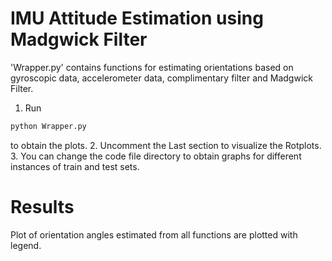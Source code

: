# IMU Attitude Estimation using Madgwick Filter

'Wrapper.py'  contains functions for estimating orientations based on gyroscopic data, accelerometer data, complimentary filter and Madgwick Filter.

1. Run 
```bash
python Wrapper.py
```
 to obtain the plots.
2. Uncomment the Last section to visualize the Rotplots.
3. You can change the code file directory to obtain graphs for different instances of train and test sets.

# Results

Plot of orientation angles estimated from all functions are plotted with legend.
